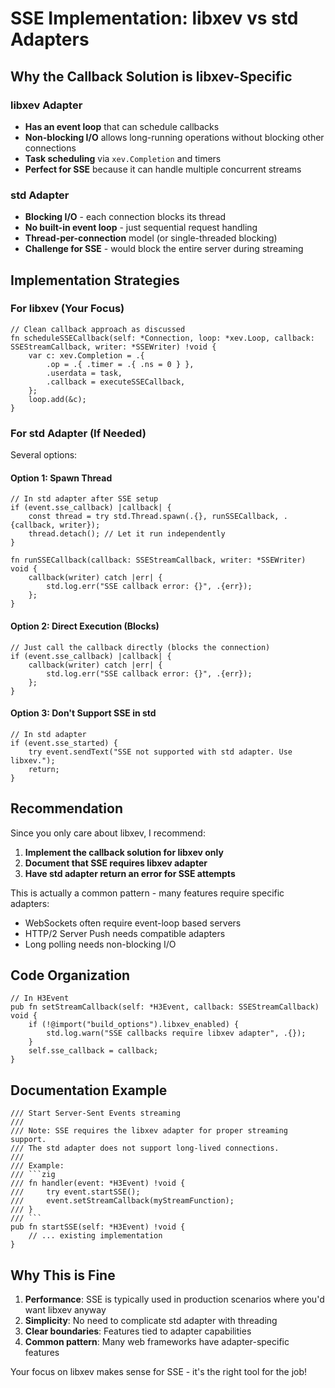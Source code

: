 # SSE Implementation: libxev vs std Adapters

## Why the Callback Solution is libxev-Specific

### libxev Adapter
- **Has an event loop** that can schedule callbacks
- **Non-blocking I/O** allows long-running operations without blocking other connections
- **Task scheduling** via `xev.Completion` and timers
- **Perfect for SSE** because it can handle multiple concurrent streams

### std Adapter
- **Blocking I/O** - each connection blocks its thread
- **No built-in event loop** - just sequential request handling
- **Thread-per-connection** model (or single-threaded blocking)
- **Challenge for SSE** - would block the entire server during streaming

## Implementation Strategies

### For libxev (Your Focus)
```zig
// Clean callback approach as discussed
fn scheduleSSECallback(self: *Connection, loop: *xev.Loop, callback: SSEStreamCallback, writer: *SSEWriter) !void {
    var c: xev.Completion = .{
        .op = .{ .timer = .{ .ns = 0 } },
        .userdata = task,
        .callback = executeSSECallback,
    };
    loop.add(&c);
}
```

### For std Adapter (If Needed)
Several options:

#### Option 1: Spawn Thread
```zig
// In std adapter after SSE setup
if (event.sse_callback) |callback| {
    const thread = try std.Thread.spawn(.{}, runSSECallback, .{callback, writer});
    thread.detach(); // Let it run independently
}

fn runSSECallback(callback: SSEStreamCallback, writer: *SSEWriter) void {
    callback(writer) catch |err| {
        std.log.err("SSE callback error: {}", .{err});
    };
}
```

#### Option 2: Direct Execution (Blocks)
```zig
// Just call the callback directly (blocks the connection)
if (event.sse_callback) |callback| {
    callback(writer) catch |err| {
        std.log.err("SSE callback error: {}", .{err});
    };
}
```

#### Option 3: Don't Support SSE in std
```zig
// In std adapter
if (event.sse_started) {
    try event.sendText("SSE not supported with std adapter. Use libxev.");
    return;
}
```

## Recommendation

Since you only care about libxev, I recommend:

1. **Implement the callback solution for libxev only**
2. **Document that SSE requires libxev adapter**
3. **Have std adapter return an error for SSE attempts**

This is actually a common pattern - many features require specific adapters:
- WebSockets often require event-loop based servers
- HTTP/2 Server Push needs compatible adapters
- Long polling needs non-blocking I/O

## Code Organization

```zig
// In H3Event
pub fn setStreamCallback(self: *H3Event, callback: SSEStreamCallback) void {
    if (!@import("build_options").libxev_enabled) {
        std.log.warn("SSE callbacks require libxev adapter", .{});
    }
    self.sse_callback = callback;
}
```

## Documentation Example

```zig
/// Start Server-Sent Events streaming
/// 
/// Note: SSE requires the libxev adapter for proper streaming support.
/// The std adapter does not support long-lived connections.
/// 
/// Example:
/// ```zig
/// fn handler(event: *H3Event) !void {
///     try event.startSSE();
///     event.setStreamCallback(myStreamFunction);
/// }
/// ```
pub fn startSSE(self: *H3Event) !void {
    // ... existing implementation
}
```

## Why This is Fine

1. **Performance**: SSE is typically used in production scenarios where you'd want libxev anyway
2. **Simplicity**: No need to complicate std adapter with threading
3. **Clear boundaries**: Features tied to adapter capabilities
4. **Common pattern**: Many web frameworks have adapter-specific features

Your focus on libxev makes sense for SSE - it's the right tool for the job!